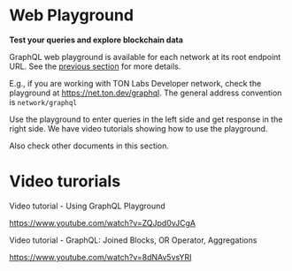 # Web Playground

**Test your queries and explore blockchain data**

GraphQL web playground is available for each network at its root endpoint URL. See the [previous section](1_networks.md) for more details.

E.g., if you are working with TON Labs Developer network, check the playground at https://net.ton.dev/graphql. The general address convention is `network/graphql`

Use the playground to enter queries in the left side and get response in the right side. We have video tutorials showing how to use the playground.

Also check other documents in this section.

# Video turorials

Video tutorial - Using GraphQL Playground

https://www.youtube.com/watch?v=ZQJpd0vJCgA

Video tutorial - GraphQL: Joined Blocks, OR Operator, Aggregations

https://www.youtube.com/watch?v=8dNAv5vsYRI